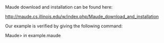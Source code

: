 Maude download and installation can be found here:

http://maude.cs.illinois.edu/w/index.php/Maude_download_and_installation


Our example is verified by giving the following command:

Maude> in example.maude 
